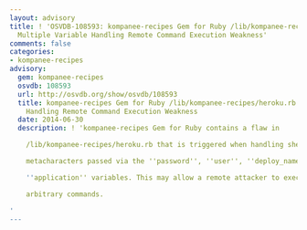 ```yaml
---
layout: advisory
title: ! 'OSVDB-108593: kompanee-recipes Gem for Ruby /lib/kompanee-recipes/heroku.rb
  Multiple Variable Handling Remote Command Execution Weakness'
comments: false
categories:
- kompanee-recipes
advisory:
  gem: kompanee-recipes
  osvdb: 108593
  url: http://osvdb.org/show/osvdb/108593
  title: kompanee-recipes Gem for Ruby /lib/kompanee-recipes/heroku.rb Multiple Variable
    Handling Remote Command Execution Weakness
  date: 2014-06-30
  description: ! 'kompanee-recipes Gem for Ruby contains a flaw in

    /lib/kompanee-recipes/heroku.rb that is triggered when handling shell

    metacharacters passed via the ''password'', ''user'', ''deploy_name'', and

    ''application'' variables. This may allow a remote attacker to execute

    arbitrary commands.

'
---
```

